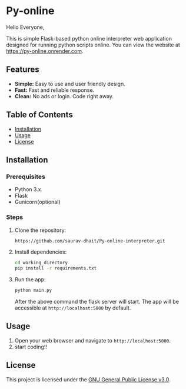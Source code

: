 # Py-online


Hello Everyone,

This is simple Flask-based python online interpreter web application designed for running python scripts online.
You can view the website at https://py-online.onrender.com.

## Features

- **Simple:** Easy to use and user friendly design.
- **Fast:** Fast and reliable response.
- **Clean:** No ads or login. Code right away.


## Table of Contents

- [Installation](#installation)
- [Usage](#usage)
- [License](#license)

## Installation

### Prerequisites

- Python 3.x
- Flask
- Gunicorn(optional)

### Steps

1. Clone the repository:

    ```bash
    https://github.com/saurav-dhait/Py-online-interpreter.git
    ```

2. Install dependencies:

    ```bash
    cd working_directory
    pip install -r requirements.txt
    ```

3. Run the app:

    ```bash
    python main.py
    ```
    After the above command the flask server will start.
    The app will be accessible at `http://localhost:5000` by default.

## Usage

1. Open your web browser and navigate to `http://localhost:5000`.
2. start coding!!



## License

This project is licensed under the [GNU General Public License v3.0](LICENSE).

